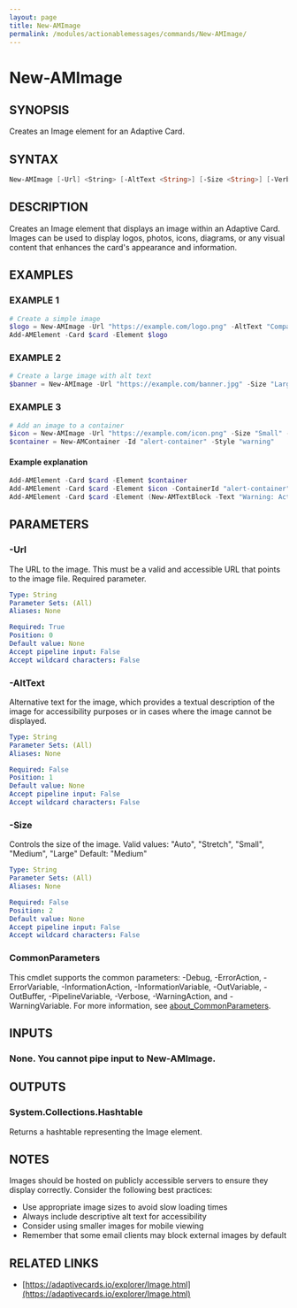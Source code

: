 ```yaml
---
layout: page
title: New-AMImage
permalink: /modules/actionablemessages/commands/New-AMImage/
---
```


# New-AMImage

## SYNOPSIS
Creates an Image element for an Adaptive Card.

## SYNTAX

```powershell
New-AMImage [-Url] <String> [-AltText <String>] [-Size <String>] [-Verbose <SwitchParameter>] [-Debug <SwitchParameter>] [-ErrorAction <ActionPreference>] [-WarningAction <ActionPreference>] [-InformationAction <ActionPreference>] [-ProgressAction <ActionPreference>] [-ErrorVariable <String>] [-WarningVariable <String>] [-InformationVariable <String>] [-OutVariable <String>] [-OutBuffer <Int32>] [-PipelineVariable <String>] [<CommonParameters>]
```

## DESCRIPTION
Creates an Image element that displays an image within an Adaptive Card.
Images can be used to display logos, photos, icons, diagrams, or any visual content
that enhances the card's appearance and information.

## EXAMPLES

### EXAMPLE 1
```powershell
# Create a simple image
$logo = New-AMImage -Url "https://example.com/logo.png" -AltText "Company Logo"
Add-AMElement -Card $card -Element $logo
```


### EXAMPLE 2
```powershell
# Create a large image with alt text
$banner = New-AMImage -Url "https://example.com/banner.jpg" -Size "Large" -AltText "Product Banner"
```


### EXAMPLE 3
```powershell
# Add an image to a container
$icon = New-AMImage -Url "https://example.com/icon.png" -Size "Small" -AltText "Alert Icon"
$container = New-AMContainer -Id "alert-container" -Style "warning"
```

#### Example explanation
```powershell
Add-AMElement -Card $card -Element $container
Add-AMElement -Card $card -Element $icon -ContainerId "alert-container"
Add-AMElement -Card $card -Element (New-AMTextBlock -Text "Warning: Action required") -ContainerId "alert-container"
```
## PARAMETERS

### -Url
The URL to the image. This must be a valid and accessible URL that points to the image file.
Required parameter.

```yaml
Type: String
Parameter Sets: (All)
Aliases: None

Required: True
Position: 0
Default value: None
Accept pipeline input: False
Accept wildcard characters: False
```

### -AltText
Alternative text for the image, which provides a textual description of the image for
accessibility purposes or in cases where the image cannot be displayed.

```yaml
Type: String
Parameter Sets: (All)
Aliases: None

Required: False
Position: 1
Default value: None
Accept pipeline input: False
Accept wildcard characters: False
```

### -Size
Controls the size of the image.
Valid values: "Auto", "Stretch", "Small", "Medium", "Large"
Default: "Medium"

```yaml
Type: String
Parameter Sets: (All)
Aliases: None

Required: False
Position: 2
Default value: None
Accept pipeline input: False
Accept wildcard characters: False
```

### CommonParameters
This cmdlet supports the common parameters: -Debug, -ErrorAction, -ErrorVariable, -InformationAction, -InformationVariable, -OutVariable, -OutBuffer, -PipelineVariable, -Verbose, -WarningAction, and -WarningVariable. For more information, see [about_CommonParameters](https://learn.microsoft.com/en-us/powershell/module/microsoft.powershell.core/about/about_commonparameters).

## INPUTS
### None. You cannot pipe input to New-AMImage.

## OUTPUTS
### System.Collections.Hashtable
Returns a hashtable representing the Image element.

## NOTES
Images should be hosted on publicly accessible servers to ensure they display correctly.
Consider the following best practices:

- Use appropriate image sizes to avoid slow loading times
- Always include descriptive alt text for accessibility
- Consider using smaller images for mobile viewing
- Remember that some email clients may block external images by default

## RELATED LINKS
- [https://adaptivecards.io/explorer/Image.html](https://adaptivecards.io/explorer/Image.html)
